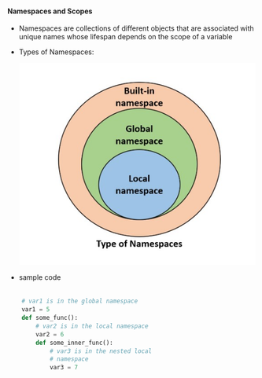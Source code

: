 #### Namespaces and Scopes
- Namespaces are collections of different objects that are associated with unique names whose lifespan depends on the scope of a variable
- Types of Namespaces: 


    ![Namespace Types](Namespace_types.jpg)


- sample code
```python

    # var1 is in the global namespace 
    var1 = 5
    def some_func():
        # var2 is in the local namespace 
        var2 = 6
        def some_inner_func():
            # var3 is in the nested local 
            # namespace
            var3 = 7

```

